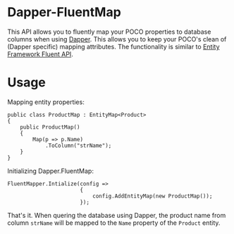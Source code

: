 Dapper-FluentMap
================

This API allows you to fluently map your POCO properties to database columns when using [Dapper](https://github.com/SamSaffron/dapper-dot-net/). This allows you to keep your POCO's clean of (Dapper specific) mapping attributes. The functionality is similar to [Entity Framework Fluent API](http://msdn.microsoft.com/nl-nl/data/jj591617.aspx).

Usage
========
Mapping entity properties:
```
public class ProductMap : EntityMap<Product>
{
	public ProductMap()
	{
		Map(p => p.Name)
			.ToColumn("strName");
	}
}
```
    
Initializing Dapper.FluentMap:

```
FluentMapper.Intialize(config =>
					   {
						   config.AddEntityMap(new ProductMap());
					   });
```

That's it. When quering the database using Dapper, the product name from column `strName` will be mapped to the `Name` property of the `Product` entity.
